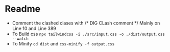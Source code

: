 # Readme

* Comment the clashed clases with /* DIG CLash comment */   Mainly on Line 10 and Line 389
* To Build css `npx tailwindcss -i ./src/input.css -o ./dist/output.css --watch`
* To Minify `cd dist` and `css-minify -f output.css`